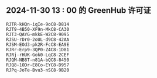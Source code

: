 ## 2024-11-30 13 : 00 的 GreenHub 许可证
```
RJTR-kHQn-iqIe-9oC8-D814
RJT9-4B50-XF9n-MkC8-CA30
RJT3-QAYG-mkkE-W2C8-9095
RJSU-rDr0-2oUL-d9C8-42AA
RJSM-EOd3-pk2R-FcC8-EA9E
RJRr-Erp9-3QP0-Z4C8-1D81
RJRj-rHUK-Gok0-LqC8-2CEF
RJQM-NB8T-n81A-bQC8-8450
RJQ8-1ODr-E8Co-EYC8-D957
RJPq-JoTe-Bvu3-nSC8-9B20
```
